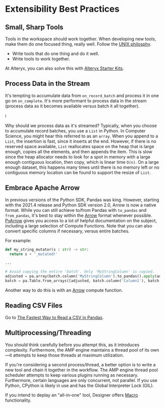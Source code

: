 # Extensibility Best Practices

## Small, Sharp Tools

Tools in the workspace should work together. When developing new tools, make them do one focused thing, really well. Follow the [UNIX philosphy](https://en.wikipedia.org/wiki/Unix_philosophy).

* Write tools that do one thing and do it well.
* Write tools to work together.

At Alteryx, you can also solve this with [Alteryx Starter Kits](https://www.alteryx.com/starter-kit).

## Process Data in the Stream

It's tempting to accumulate data from `on_record_batch` and process it in one go on `on_complete`. It's more performant to process data in the stream (process data as it becomes available versus batch it all together).

:information_source:

Why should we process data as it's streamed?
Typically, when you choose to accumulate record batches, you use a `List` in Python. In Computer Science, you might hear this referred to as an `array`. When you append to a `List`, the insertion is fast, since it inserts at the end. However, if there is no reserved space available, `List` reallocates space on the heap that is large enough, copies all the elements, and then appends the item. This is slow since the heap allocator needs to look for a spot in memory with a large enough contiguous location, then copy, which is linear time `O(n)`. On a large enough dataset, this happens many times until there is no memory left or no contiguous memory location can be found to support the resize of `List`.

## Embrace Apache Arrow

In previous versions of the Python SDK, Pandas was king. However, starting with the 2021.4 release and Python SDK version 2.0, Arrow is now a native format. While you can still achieve to/from Pandas with `to_pandas` and `from_pandas`, it's best to stay within the [Arrow](https://arrow.apache.org/) format whenever possible. [PyArrow](https://arrow.apache.org/docs/python/index.html) gives you access to a lot of helpful documentation on the subject, including a large selection of Compute Functions. Note that you can also convert specific columns if necessary, versus entire batches.

For example:
```python
def my_string_mutator(s : str) -> str:
  return s + '_mutated!'

...

# Avoid copying the entire 'batch'. Only 'MyStringColumn' is copied.
adjusted = pa.array(batch.column('MyStringColumn').to_pandas().apply(adjust_datetime))
batch = pa.Table.from_arrays([adjusted, batch.column('Column1'), batch.column('Column2')...], schema=self.schema)
```

Another way to do this is with an [Arrow](https://arrow.apache.org/) compute function.

## Reading CSV Files

Go to [The Fastest Way to Read a CSV in Pandas](https://pythonspeed.com/articles/pandas-read-csv-fast/).

## Multiprocessing/Threading

You should think carefully before you attempt this, as it introduces complexity. Furthermore, the AMP engine maintains a thread pool of its own—it attempts to keep those threads at maximum utilization.

If you're considering a second process/thread, a better option is to write a new tool and chain it together in the workflow. The AMP engine thread pool scheduler attempts to keep various plugins running as necessary. Furthermore, certain languages are only concurrent, not parallel. If you use Python, CPython is likely in use and has the Global Interpreter Lock (GIL).

If you intend to deplay an "all-in-one" tool, Designer offers [Macro](https://help.alteryx.com/20223/designer/macros) functionality.
